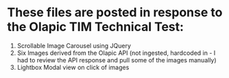 # These files are posted in response to the Olapic TIM Technical Test:

1. Scrollable Image Carousel using JQuery
2. Six Images derived from the Olapic API (not ingested, hardcoded in - I had to review the API response and pull some of the images manually)
3. Lightbox Modal view on click of images



